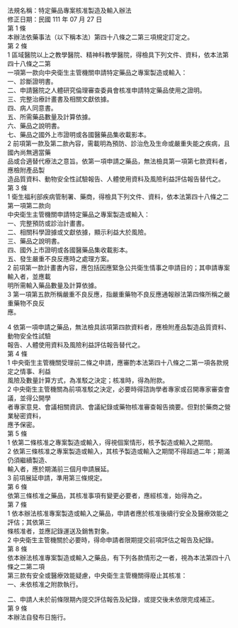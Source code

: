 法規名稱：特定藥品專案核准製造及輸入辦法  
修正日期：民國 111 年 07 月 27 日  
第 1 條  
本辦法依藥事法（以下稱本法）第四十八條之二第三項規定訂定之。  
第 2 條  
1 區域醫院以上之教學醫院、精神科教學醫院，得檢具下列文件、資料，依本法第四十八條之二第  
一項第一款向中央衛生主管機關申請特定藥品之專案製造或輸入：  
一、診斷證明書。  
二、申請醫院之人體研究倫理審查委員會核准申請特定藥品使用之證明。  
三、完整治療計畫書及相關文獻依據。  
四、病人同意書。  
五、所需藥品數量及計算依據。  
六、藥品之說明書。  
七、藥品之國外上市證明或各國醫藥品集收載影本。  
2 前項第一款及第二款內容，需載明為預防、診治危及生命或嚴重失能之疾病，且國內尚無適當藥  
品或合適替代療法之意旨。依第一項申請之藥品，無法檢具第一項第七款資料者，應檢附產品製  
造品質資料、動物安全性試驗報告、人體使用資料及風險利益評估報告替代之。  
第 3 條  
1 衛生福利部疾病管制署、藥商，得檢具下列文件、資料，依本法第四十八條之二第一項第二款向  
中央衛生主管機關申請特定藥品之專案製造或輸入：  
一、完整預防或診治計畫書。  
二、相關科學證據或文獻依據，顯示利益大於風險。  
三、藥品之說明書。  
四、國外上市證明或各國醫藥品集收載影本。  
五、發生嚴重不良反應時之處理方案。  
2 前項第一款計畫書內容，應包括因應緊急公共衛生情事之申請目的；其申請專案輸入者，並應載  
明所需輸入藥品數量及計算依據。  
3 第一項第五款所稱嚴重不良反應，指嚴重藥物不良反應通報辦法第四條所稱之嚴重藥物不良反  
應。  


4 依第一項申請之藥品，無法檢具該項第四款資料者，應檢附產品製造品質資料、動物安全性試驗  
報告、人體使用資料及風險利益評估報告替代之。  
第 4 條  
1 中央衛生主管機關受理前二條之申請，應審酌本法第四十八條之二第一項各款規定之情事、利益  
風險及數量計算方式，為准駁之決定；核准時，得為附款。  
2 中央衛生主管機關為前項准駁之決定，必要時得諮詢學者專家或召開專家審查會議，並得公開學  
者專家意見、會議相關資訊、會議紀錄或藥物核准審查報告摘要。但對於藥商之營業秘密資料，  
應予保密。  
第 5 條  
1 依第二條核准之專案製造或輸入，得視個案情形，核予製造或輸入之期間。  
2 依第三條核准之專案製造或輸入，其核予製造或輸入之期間不得超過二年；期滿仍須繼續製造、  
輸入者，應於期滿前三個月申請展延。  
3 前項展延申請，準用第三條規定。  
第 6 條  
依第三條核准之藥品，其核准事項有變更必要者，應經核准，始得為之。  
第 7 條  
1 依本辦法核准專案製造或輸入之藥品，申請者應於核准後續行安全及醫療效能之評估；其依第三  
條核准者，並應記錄運送及銷售對象。  
2 中央衛生主管機關於必要時，得命申請者限期提交前項評估之報告及紀錄。  
第 8 條  
依本辦法核准專案製造或輸入之藥品，有下列各款情形之一者，視為本法第四十八條之二第二項  
第三款有安全或醫療效能疑慮，中央衛生主管機關得廢止其核准：  
一、未依核准之附款執行。  


二、申請人未於前條限期內提交評估報告及紀錄，或提交後未依限完成補正。  
第 9 條  
本辦法自發布日施行。  


